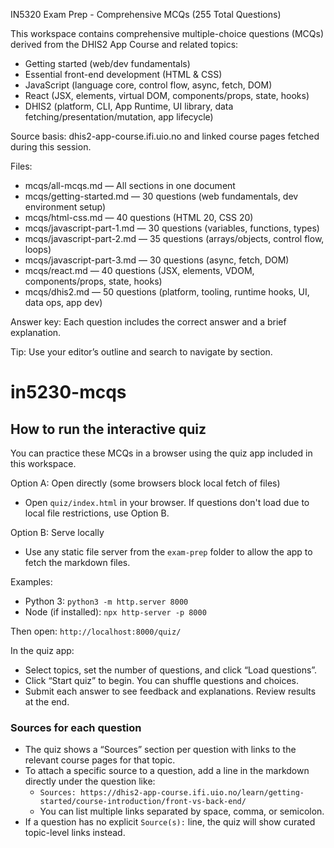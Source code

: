 IN5320 Exam Prep - Comprehensive MCQs (255 Total Questions)

This workspace contains comprehensive multiple-choice questions (MCQs) derived from the DHIS2 App Course and related topics:
- Getting started (web/dev fundamentals)
- Essential front-end development (HTML & CSS)
- JavaScript (language core, control flow, async, fetch, DOM)
- React (JSX, elements, virtual DOM, components/props, state, hooks)
- DHIS2 (platform, CLI, App Runtime, UI library, data fetching/presentation/mutation, app lifecycle)

Source basis: dhis2-app-course.ifi.uio.no and linked course pages fetched during this session.

Files:
- mcqs/all-mcqs.md — All sections in one document
- mcqs/getting-started.md — 30 questions (web fundamentals, dev environment setup)
- mcqs/html-css.md — 40 questions (HTML 20, CSS 20)
- mcqs/javascript-part-1.md — 30 questions (variables, functions, types)
- mcqs/javascript-part-2.md — 35 questions (arrays/objects, control flow, loops)
- mcqs/javascript-part-3.md — 30 questions (async, fetch, DOM)
- mcqs/react.md — 40 questions (JSX, elements, VDOM, components/props, state, hooks)
- mcqs/dhis2.md — 50 questions (platform, tooling, runtime hooks, UI, data ops, app dev)

Answer key: Each question includes the correct answer and a brief explanation.

Tip: Use your editor’s outline and search to navigate by section.
# in5230-mcqs

## How to run the interactive quiz

You can practice these MCQs in a browser using the quiz app included in this workspace.

Option A: Open directly (some browsers block local fetch of files)
- Open `quiz/index.html` in your browser. If questions don't load due to local file restrictions, use Option B.

Option B: Serve locally
- Use any static file server from the `exam-prep` folder to allow the app to fetch the markdown files.

Examples:
- Python 3: `python3 -m http.server 8000`
- Node (if installed): `npx http-server -p 8000`

Then open: `http://localhost:8000/quiz/`

In the quiz app:
- Select topics, set the number of questions, and click “Load questions”.
- Click “Start quiz” to begin. You can shuffle questions and choices.
- Submit each answer to see feedback and explanations. Review results at the end.

### Sources for each question
- The quiz shows a “Sources” section per question with links to the relevant course pages for that topic.
- To attach a specific source to a question, add a line in the markdown directly under the question like:
	- `Sources: https://dhis2-app-course.ifi.uio.no/learn/getting-started/course-introduction/front-vs-back-end/`
	- You can list multiple links separated by space, comma, or semicolon.
- If a question has no explicit `Source(s):` line, the quiz will show curated topic-level links instead.
